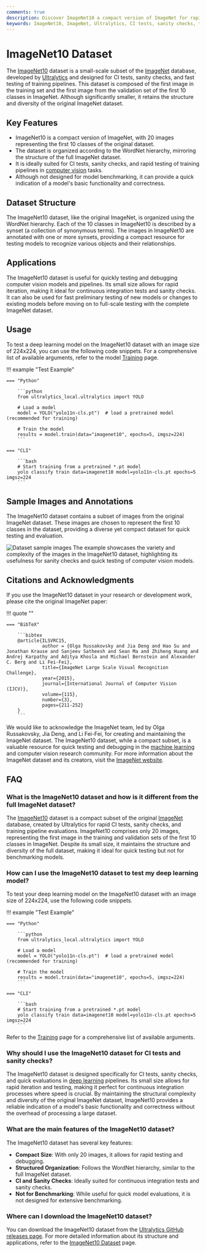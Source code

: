```yaml
---
comments: true
description: Discover ImageNet10 a compact version of ImageNet for rapid model testing and CI checks. Perfect for quick evaluations in computer vision tasks.
keywords: ImageNet10, ImageNet, Ultralytics, CI tests, sanity checks, training pipelines, computer vision, deep learning, dataset
---
```


# ImageNet10 Dataset

The [ImageNet10](https://github.com/ultralytics/assets/releases/download/v0.0.0/imagenet10.zip) dataset is a small-scale subset of the [ImageNet](https://www.image-net.org/) database, developed by [Ultralytics](https://www.ultralytics.com/) and designed for CI tests, sanity checks, and fast testing of training pipelines. This dataset is composed of the first image in the training set and the first image from the validation set of the first 10 classes in ImageNet. Although significantly smaller, it retains the structure and diversity of the original ImageNet dataset.

## Key Features

- ImageNet10 is a compact version of ImageNet, with 20 images representing the first 10 classes of the original dataset.
- The dataset is organized according to the WordNet hierarchy, mirroring the structure of the full ImageNet dataset.
- It is ideally suited for CI tests, sanity checks, and rapid testing of training pipelines in [computer vision](https://www.ultralytics.com/glossary/computer-vision-cv) tasks.
- Although not designed for model benchmarking, it can provide a quick indication of a model's basic functionality and correctness.

## Dataset Structure

The ImageNet10 dataset, like the original ImageNet, is organized using the WordNet hierarchy. Each of the 10 classes in ImageNet10 is described by a synset (a collection of synonymous terms). The images in ImageNet10 are annotated with one or more synsets, providing a compact resource for testing models to recognize various objects and their relationships.

## Applications

The ImageNet10 dataset is useful for quickly testing and debugging computer vision models and pipelines. Its small size allows for rapid iteration, making it ideal for continuous integration tests and sanity checks. It can also be used for fast preliminary testing of new models or changes to existing models before moving on to full-scale testing with the complete ImageNet dataset.

## Usage

To test a deep learning model on the ImageNet10 dataset with an image size of 224x224, you can use the following code snippets. For a comprehensive list of available arguments, refer to the model [Training](../../modes/train.md) page.

!!! example "Test Example"

    === "Python"

        ```python
        from ultralytics_local.ultralytics import YOLO

        # Load a model
        model = YOLO("yolo11n-cls.pt")  # load a pretrained model (recommended for training)

        # Train the model
        results = model.train(data="imagenet10", epochs=5, imgsz=224)
        ```

    === "CLI"

        ```bash
        # Start training from a pretrained *.pt model
        yolo classify train data=imagenet10 model=yolo11n-cls.pt epochs=5 imgsz=224
        ```

## Sample Images and Annotations

The ImageNet10 dataset contains a subset of images from the original ImageNet dataset. These images are chosen to represent the first 10 classes in the dataset, providing a diverse yet compact dataset for quick testing and evaluation.

![Dataset sample images](https://github.com/ultralytics/docs/releases/download/0/imagenet10-sample-images.avif) The example showcases the variety and complexity of the images in the ImageNet10 dataset, highlighting its usefulness for sanity checks and quick testing of computer vision models.

## Citations and Acknowledgments

If you use the ImageNet10 dataset in your research or development work, please cite the original ImageNet paper:

!!! quote ""

    === "BibTeX"

        ```bibtex
        @article{ILSVRC15,
                 author = {Olga Russakovsky and Jia Deng and Hao Su and Jonathan Krause and Sanjeev Satheesh and Sean Ma and Zhiheng Huang and Andrej Karpathy and Aditya Khosla and Michael Bernstein and Alexander C. Berg and Li Fei-Fei},
                 title={ImageNet Large Scale Visual Recognition Challenge},
                 year={2015},
                 journal={International Journal of Computer Vision (IJCV)},
                 volume={115},
                 number={3},
                 pages={211-252}
        }
        ```

We would like to acknowledge the ImageNet team, led by Olga Russakovsky, Jia Deng, and Li Fei-Fei, for creating and maintaining the ImageNet dataset. The ImageNet10 dataset, while a compact subset, is a valuable resource for quick testing and debugging in the [machine learning](https://www.ultralytics.com/glossary/machine-learning-ml) and computer vision research community. For more information about the ImageNet dataset and its creators, visit the [ImageNet website](https://www.image-net.org/).

## FAQ

### What is the ImageNet10 dataset and how is it different from the full ImageNet dataset?

The [ImageNet10](https://github.com/ultralytics/assets/releases/download/v0.0.0/imagenet10.zip) dataset is a compact subset of the original [ImageNet](https://www.image-net.org/) database, created by Ultralytics for rapid CI tests, sanity checks, and training pipeline evaluations. ImageNet10 comprises only 20 images, representing the first image in the training and validation sets of the first 10 classes in ImageNet. Despite its small size, it maintains the structure and diversity of the full dataset, making it ideal for quick testing but not for benchmarking models.

### How can I use the ImageNet10 dataset to test my deep learning model?

To test your deep learning model on the ImageNet10 dataset with an image size of 224x224, use the following code snippets.

!!! example "Test Example"

    === "Python"

        ```python
        from ultralytics_local.ultralytics import YOLO

        # Load a model
        model = YOLO("yolo11n-cls.pt")  # load a pretrained model (recommended for training)

        # Train the model
        results = model.train(data="imagenet10", epochs=5, imgsz=224)
        ```

    === "CLI"

        ```bash
        # Start training from a pretrained *.pt model
        yolo classify train data=imagenet10 model=yolo11n-cls.pt epochs=5 imgsz=224
        ```

Refer to the [Training](../../modes/train.md) page for a comprehensive list of available arguments.

### Why should I use the ImageNet10 dataset for CI tests and sanity checks?

The ImageNet10 dataset is designed specifically for CI tests, sanity checks, and quick evaluations in [deep learning](https://www.ultralytics.com/glossary/deep-learning-dl) pipelines. Its small size allows for rapid iteration and testing, making it perfect for continuous integration processes where speed is crucial. By maintaining the structural complexity and diversity of the original ImageNet dataset, ImageNet10 provides a reliable indication of a model's basic functionality and correctness without the overhead of processing a large dataset.

### What are the main features of the ImageNet10 dataset?

The ImageNet10 dataset has several key features:

- **Compact Size**: With only 20 images, it allows for rapid testing and debugging.
- **Structured Organization**: Follows the WordNet hierarchy, similar to the full ImageNet dataset.
- **CI and Sanity Checks**: Ideally suited for continuous integration tests and sanity checks.
- **Not for Benchmarking**: While useful for quick model evaluations, it is not designed for extensive benchmarking.

### Where can I download the ImageNet10 dataset?

You can download the ImageNet10 dataset from the [Ultralytics GitHub releases page](https://github.com/ultralytics/assets/releases/download/v0.0.0/imagenet10.zip). For more detailed information about its structure and applications, refer to the [ImageNet10 Dataset](imagenet10.md) page.
